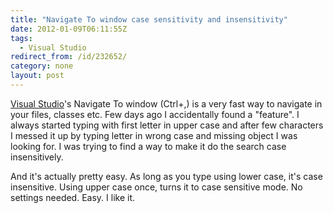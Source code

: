 ```yaml
---
title: "Navigate To window case sensitivity and insensitivity"
date: 2012-01-09T06:11:55Z
tags:
  - Visual Studio
redirect_from: /id/232652/
category: none
layout: post
---
```

[Visual Studio][1]'s Navigate To window (Ctrl+,) is a very fast way to navigate in your files, classes etc. Few days ago I accidentally found a "feature". I always started typing with first letter in upper case and after few characters I messed it up by typing letter in wrong case and missing object I was looking for. I was trying to find a way to make it do the search case insensitively.

And it's actually pretty easy. As long as you type using lower case, it's case insensitive. Using upper case once, turns it to case sensitive mode. No settings needed. Easy. I like it.

[1]: http://www.microsoft.com/visualstudio
